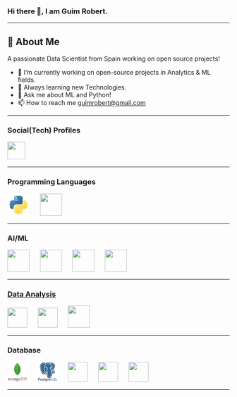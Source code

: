 <p>
</p> 

 ### Hi there 👋, I am Guim Robert.
 ---
 ## 🚀 About Me

 A passionate Data Scientist from Spain working on open source projects!

 - 🔭 I’m currently working on open-source projects in Analytics & ML fields.
 - 🌱 Always learning new Technologies.
 - 💬 Ask me about ML and Python!
 - 📫 How to reach me guimrobert@gmail.com
 
 ---


 

 ### Social(Tech) Profiles 
 <p align='left'><a href="https://linkedin.com/in/guimrobert" target="_blank"><img height="40" width="40" src="https://upload.wikimedia.org/wikipedia/commons/thumb/8/81/LinkedIn_icon.svg/2048px-LinkedIn_icon.svg.png" /></a>&nbsp;&nbsp;&nbsp;&nbsp;&nbsp;&nbsp;</p> 

 
 ---


 ### Programming Languages 
 <p align='left'><a><a href="https://www.python.org/" target="_blank"><img height="50" width="50" src="https://raw.githubusercontent.com/devicons/devicon/master/icons/python/python-original.svg" /></a>&nbsp;&nbsp;&nbsp;&nbsp;&nbsp;&nbsp;<a><a href="https://jupyter.org/" target="_blank"><img height="50" width="50" src="https://upload.wikimedia.org/wikipedia/commons/3/38/Jupyter_logo.svg" /></a>&nbsp;&nbsp;&nbsp;&nbsp;&nbsp;&nbsp;</p>


 ---


 ### AI/ML 
 <p align='left'><a><a href="https://scikit-learn.org/stable/" target="_blank"><img height="50" width="50" src="https://upload.wikimedia.org/wikipedia/commons/0/05/Scikit_learn_logo_small.svg" /></a>&nbsp;&nbsp;&nbsp;&nbsp;&nbsp;&nbsp;<a><a href="https://www.tensorflow.org/" target="_blank"><img height="50" width="50" src="https://upload.wikimedia.org/wikipedia/commons/2/2d/Tensorflow_logo.svg" /></a>&nbsp;&nbsp;&nbsp;&nbsp;&nbsp;&nbsp;<a><a href="https://numpy.org/" target="_blank"><img height="50" width="50" src="https://cdn.worldvectorlogo.com/logos/numpy-1.svg" /></a>&nbsp;&nbsp;&nbsp;&nbsp;&nbsp;&nbsp;<a><a href="https://pandas.pydata.org/about/" target="_blank"><img height="50" width="50" src="https://pandas.pydata.org/static/img/pandas_mark.svg" /></p>
 

 ---


 ### Data Analysis
 <p align='left'><a><a href="https://www.microsoft.com/es-es/power-platform/products/power-bi" target="_blank"><img height="45" width="45" src="https://upload.wikimedia.org/wikipedia/commons/c/cf/New_Power_BI_Logo.svg" /></a>&nbsp;&nbsp;&nbsp;&nbsp;&nbsp;&nbsp;<a><a href="https://matplotlib.org/" target="_blank"><img height="45" width="45" src="https://upload.wikimedia.org/wikipedia/commons/8/84/Matplotlib_icon.svg" /></a>&nbsp;&nbsp;&nbsp;&nbsp;&nbsp;&nbsp;<a><a href="https://seaborn.pydata.org/" target="_blank"><img height="50" width="50" src="https://seaborn.pydata.org/_images/logo-mark-lightbg.svg" /></a>&nbsp;&nbsp;&nbsp;&nbsp;&nbsp;&nbsp;</p>
 

 ---


 ### Database 
 <p align='left'><a href="https://www.mongodb.com/" target="_blank"><img height="45" width="45" src="https://raw.githubusercontent.com/devicons/devicon/master/icons/mongodb/mongodb-original-wordmark.svg" /></a>&nbsp;&nbsp;&nbsp;&nbsp;&nbsp;&nbsp;<a><a href="https://www.postgresql.org/" target="_blank"><img height="45" width="45" src="https://raw.githubusercontent.com/devicons/devicon/master/icons/postgresql/postgresql-original-wordmark.svg" /></a>&nbsp;&nbsp;&nbsp;&nbsp;&nbsp;&nbsp;<a><a href="https://www.scala-lang.org/" target="_blank"><img height="45" width="45" src="https://www.svgrepo.com/show/354313/scala.svg" /></a>&nbsp;&nbsp;&nbsp;&nbsp;&nbsp;&nbsp;<a><a href="https://spark.apache.org/" target="_blank"><img height="45" width="45" src="https://upload.wikimedia.org/wikipedia/commons/f/f3/Apache_Spark_logo.svg" /></a>&nbsp;&nbsp;&nbsp;&nbsp;&nbsp;&nbsp;<a><a href="https://www.databricks.com/" target="_blank"><img height="45" width="45" src="https://asset.brandfetch.io/idSUrLOWbH/idQeSz8UHv.svg" /></a>&nbsp;&nbsp;&nbsp;&nbsp;&nbsp;&nbsp;</p>
 
 ---
